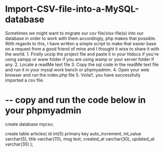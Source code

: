 # Import-CSV-file-into-a-MySQL-database
Sometimes we might want to migrate our csv file/xlsx-file(s) into our database in order to work with them accordingly, php makes that possible. With regards to this, I have written a simple script to make that easier base on a request from a good friend of mine and I thought it wise to share it with the world. 1. Firstly unzip the project file and paste it in your htdocs if you're using xampp or www folder if you are using wamp or your server folder if any. 2. Locate a readMe text file 3. Copy the sql code in the readMe text file and run it in your mysql work bench or phpmyadmin. 4. Open your web browser and run the index.php file 5. Voila!!, you have successfully imported a csv file.


-- copy and run the code below in your phpmyadmin
=================================================

create database mycsv;

create table articles(
    id int(5) primary key auto_increment,
    int_value varchar(5),
    title varchar(70),
    msg text,
    created_at varchar(30),
    updated_at varchar(30)
);
